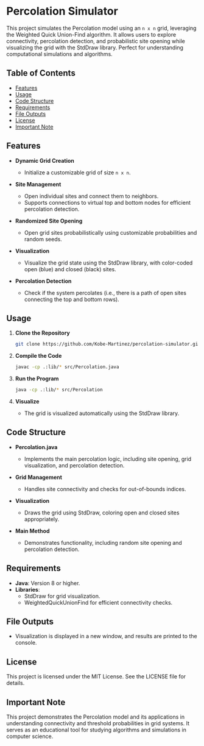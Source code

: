 # Percolation Simulator

This project simulates the Percolation model using an `n x n` grid, leveraging the Weighted Quick Union-Find algorithm. It allows users to explore connectivity, percolation detection, and probabilistic site opening while visualizing the grid with the StdDraw library. Perfect for understanding computational simulations and algorithms.


## Table of Contents

- [Features](#features)
- [Usage](#usage)
- [Code Structure](#code-structure)
- [Requirements](#requirements)
- [File Outputs](#file-outputs)
- [License](#license)
- [Important Note](#important-note)


## Features

- **Dynamic Grid Creation**
  - Initialize a customizable grid of size `n x n`.

- **Site Management**
  - Open individual sites and connect them to neighbors.
  - Supports connections to virtual top and bottom nodes for efficient percolation detection.

- **Randomized Site Opening**
  - Open grid sites probabilistically using customizable probabilities and random seeds.

- **Visualization**
  - Visualize the grid state using the StdDraw library, with color-coded open (blue) and closed (black) sites.

- **Percolation Detection**
  - Check if the system percolates (i.e., there is a path of open sites connecting the top and bottom rows).


## Usage

1. **Clone the Repository**
   ```bash
   git clone https://github.com/Kobe-Martinez/percolation-simulator.git
   ```

2. **Compile the Code**
   ```bash
   javac -cp .:lib/* src/Percolation.java
   ```

3. **Run the Program**
   ```bash
   java -cp .:lib/* src/Percolation
   ```

4. **Visualize**
   - The grid is visualized automatically using the StdDraw library.


## Code Structure

- **Percolation.java**
  - Implements the main percolation logic, including site opening, grid visualization, and percolation detection.

- **Grid Management**
  - Handles site connectivity and checks for out-of-bounds indices.

- **Visualization**
  - Draws the grid using StdDraw, coloring open and closed sites appropriately.

- **Main Method**
  - Demonstrates functionality, including random site opening and percolation detection.


## Requirements

- **Java**: Version 8 or higher.
- **Libraries**: 
  - StdDraw for grid visualization.
  - WeightedQuickUnionFind for efficient connectivity checks.


## File Outputs

- Visualization is displayed in a new window, and results are printed to the console.


## License

This project is licensed under the MIT License. See the LICENSE file for details.


## Important Note

This project demonstrates the Percolation model and its applications in understanding connectivity and threshold probabilities in grid systems. It serves as an educational tool for studying algorithms and simulations in computer science.
